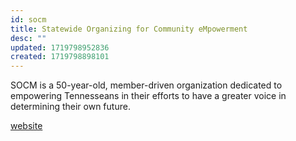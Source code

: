 ```yaml
---
id: socm
title: Statewide Organizing for Community eMpowerment
desc: ""
updated: 1719798952836
created: 1719798898101
---
```


SOCM is a 50-year-old, member-driven organization dedicated to empowering Tennesseans in their efforts to have a greater voice in determining their own future.

[website](socm.org)
